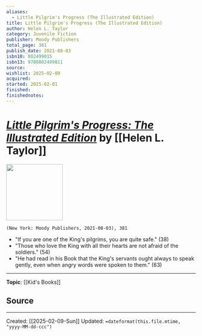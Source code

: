```yaml
---
aliases:
  - Little Pilgrim's Progress (The Illustrated Edition)
title: Little Pilgrim's Progress (The Illustrated Edition)
author: Helen L. Taylor
category: Juvenile Fiction
publisher: Moody Publishers
total_page: 381
publish_date: 2021-08-03
isbn10: 802499015
isbn13: 9780802499011
source: 
wishlist: 2025-02-09
acquired: 
started: 2025-02-01
finished: 
finishednotes:
---
```

# *[Little Pilgrim's Progress: The Illustrated Edition]()* by [[Helen L. Taylor]]

<img src="http://books.google.com/books/content?id=I4IgEAAAQBAJ&printsec=frontcover&img=1&zoom=1&edge=curl&source=gbs_api" width=150>

`(New York: Moody Publishers, 2021-08-03), 381`

- "If you are one of the King's pilgrims, you are quite safe." (38)
- "Those who love the King with all their hearts are not afraid of the soldiers." (54)
- "He had read in his Book that the King's servants ought always to speak gently, even when angry words were spoken to them." (63)

--- 
**Topic**: [[Kid's Books]]

**Source**
- 
 
---
Created: [[2025-02-09-Sun]]
Updated: `=dateformat(this.file.mtime, "yyyy-MM-dd-ccc")`